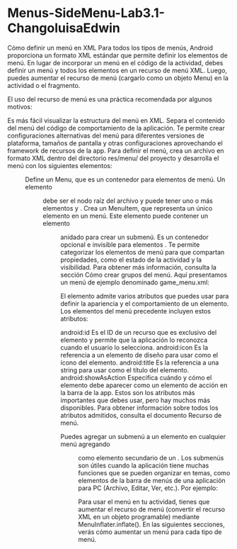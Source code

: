 # Menus-SideMenu-Lab3.1-ChangoluisaEdwin
Cómo definir un menú en XML
Para todos los tipos de menús, Android proporciona un formato XML estándar que permite definir los elementos de menú. En lugar de incorporar un menú en el código de la actividad, debes definir un menú y todos los elementos en un recurso de menú XML. Luego, puedes aumentar el recurso de menú (cargarlo como un objeto Menu) en la actividad o el fragmento.

El uso del recurso de menú es una práctica recomendada por algunos motivos:

Es más fácil visualizar la estructura del menú en XML.
Separa el contenido del menú del código de comportamiento de la aplicación.
Te permite crear configuraciones alternativas del menú para diferentes versiones de plataforma, tamaños de pantalla y otras configuraciones aprovechando el framework de recursos de la app.
Para definir el menú, crea un archivo en formato XML dentro del directorio res/menu/ del proyecto y desarrolla el menú con los siguientes elementos:

<menu>
Define un Menu, que es un contenedor para elementos de menú. Un elemento <menu> debe ser el nodo raíz del archivo y puede tener uno o más elementos <item> y <group>.
<item>
Crea un MenuItem, que representa un único elemento en un menú. Este elemento puede contener un elemento <menu> anidado para crear un submenú.
<group>
Es un contenedor opcional e invisible para elementos <item>. Te permite categorizar los elementos de menú para que compartan propiedades, como el estado de la actividad y la visibilidad. Para obtener más información, consulta la sección Cómo crear grupos del menú.
Aquí presentamos un menú de ejemplo denominado game_menu.xml:


<?xml version="1.0" encoding="utf-8"?>
<menu xmlns:android="http://schemas.android.com/apk/res/android">
    <item android:id="@+id/new_game"
          android:icon="@drawable/ic_new_game"
          android:title="@string/new_game"
          android:showAsAction="ifRoom"/>
    <item android:id="@+id/help"
          android:icon="@drawable/ic_help"
          android:title="@string/help" />
</menu>
El elemento <item> admite varios atributos que puedes usar para definir la apariencia y el comportamiento de un elemento. Los elementos del menú precedente incluyen estos atributos:

android:id
Es el ID de un recurso que es exclusivo del elemento y permite que la aplicación lo reconozca cuando el usuario lo selecciona.
android:icon
Es la referencia a un elemento de diseño para usar como el ícono del elemento.
android:title
Es la referencia a una string para usar como el título del elemento.
android:showAsAction
Especifica cuándo y cómo el elemento debe aparecer como un elemento de acción en la barra de la app.
Estos son los atributos más importantes que debes usar, pero hay muchos más disponibles. Para obtener información sobre todos los atributos admitidos, consulta el documento Recurso de menú.

Puedes agregar un submenú a un elemento en cualquier menú agregando <menu> como elemento secundario de un <item>. Los submenús son útiles cuando la aplicación tiene muchas funciones que se pueden organizar en temas, como elementos de la barra de menús de una aplicación para PC (Archivo, Editar, Ver, etc.). Por ejemplo:


<?xml version="1.0" encoding="utf-8"?>
<menu xmlns:android="http://schemas.android.com/apk/res/android">
    <item android:id="@+id/file"
          android:title="@string/file" >
        <!-- "file" submenu -->
        <menu>
            <item android:id="@+id/create_new"
                  android:title="@string/create_new" />
            <item android:id="@+id/open"
                  android:title="@string/open" />
        </menu>
    </item>
</menu>
Para usar el menú en tu actividad, tienes que aumentar el recurso de menú (convertir el recurso XML en un objeto programable) mediante MenuInflater.inflate(). En las siguientes secciones, verás cómo aumentar un menú para cada tipo de menú.
